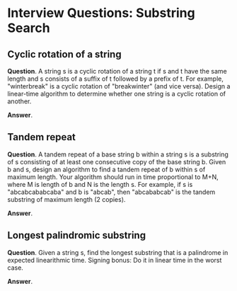 # Interview Questions: Substring Search

## Cyclic rotation of a string

**Question**. A string s is a cyclic rotation of a string t if s and t have the same length and s consists of a suffix of t followed by a prefix of t. For example, "winterbreak" is a cyclic rotation of "breakwinter" (and vice versa). Design a linear-time algorithm to determine whether one string is a cyclic rotation of another.

**Answer**.

## Tandem repeat

**Question**. A tandem repeat of a base string b within a string s is a substring of s consisting of at least one consecutive copy of the base string b. Given b and s, design an algorithm to find a tandem repeat of b within s of maximum length. Your algorithm should run in time proportional to M+N, where M is length of b and N is the length s. For example, if s is "abcabcababcaba" and b is "abcab", then "abcababcab" is the tandem substring of maximum length (2 copies).

**Answer**.

## Longest palindromic substring

**Question**. Given a string s, find the longest substring that is a palindrome in expected linearithmic time. Signing bonus: Do it in linear time in the worst case.

**Answer**.